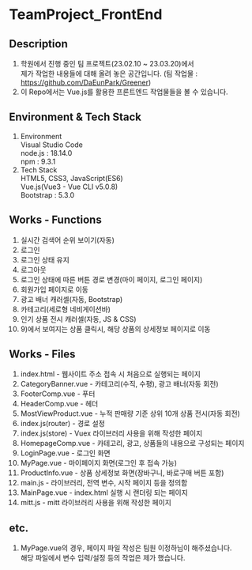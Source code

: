 # TeamProject_FrontEnd  

## Description  
1) 학원에서 진행 중인 팀 프로젝트(23.02.10 ~ 23.03.20)에서    
제가 작업한 내용들에 대해 올려 놓은 공간입니다. (팀 작업물 : https://github.com/DaEunPark/Greener)  
2) 이 Repo에서는 Vue.js를 활용한 프론트엔드 작업물들을 볼 수 있습니다.  

## Environment & Tech Stack
1) Environment  
Visual Studio Code  
node.js : 18.14.0  
npm : 9.3.1  
2) Tech Stack  
HTML5, CSS3, JavaScript(ES6)  
Vue.js(Vue3 - Vue CLI v5.0.8)  
Bootstrap : 5.3.0  

## Works - Functions   
1) 실시간 검색어 순위 보이기(자동)   
2) 로그인  
3) 로그인 상태 유지  
4) 로그아웃  
5) 로그인 상태에 따른 버튼 경로 변경(마이 페이지, 로그인 페이지)  
6) 회원가입 페이지로 이동  
7) 광고 배너 캐러셀(자동, Bootstrap)  
8) 카테고리(세로형 네비게이션바)  
9) 인기 상품 전시 캐러셀(자동, JS & CSS)  
10) 9)에서 보여지는 상품 클릭시, 해당 상품의 상세정보 페이지로 이동  

## Works - Files  
1) index.html - 웹사이트 주소 접속 시 처음으로 실행되는 페이지  
2) CategoryBanner.vue - 카테고리(수직, 수평), 광고 배너(자동 회전)  
3) FooterComp.vue - 푸터  
4) HeaderComp.vue - 헤더  
5) MostViewProduct.vue - 누적 판매량 기준 상위 10개 상품 전시(자동 회전)  
6) index.js(router) - 경로 설정  
7) index.js(store) - Vuex 라이브러리 사용을 위해 작성한 페이지  
8) HomepageComp.vue - 카테고리, 광고, 상품들의 내용으로 구성되는 페이지  
9) LoginPage.vue - 로그인 화면  
10) MyPage.vue - 마이페이지 화면(로그인 후 접속 가능)  
11) ProductInfo.vue - 상품 상세정보 화면(장바구니, 바로구매 버튼 포함)  
12) main.js - 라이브러리, 전역 변수, 시작 페이지 등을 정의함  
13) MainPage.vue - index.html 실행 시 랜더링 되는 페이지  
14) mitt.js - mitt 라이브러리 사용을 위해 작성한 페이지  

## etc.  
1) MyPage.vue의 경우, 페이지 파일 작성은 팀원 이정하님이 해주셨습니다.  
해당 파일에서 변수 입력/설정 등의 작업은 제가 했습니다.    
